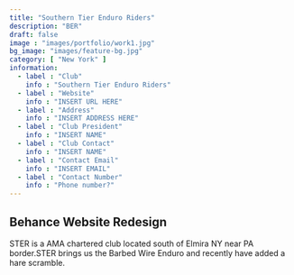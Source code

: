 ```yaml
---
title: "Southern Tier Enduro Riders"
description: "BER"
draft: false
image : "images/portfolio/work1.jpg"
bg_image: "images/feature-bg.jpg"
category: [ "New York" ]
information:
  - label : "Club"
    info : "Southern Tier Enduro Riders"
  - label : "Website"
    info : "INSERT URL HERE"
  - label : "Address"
    info : "INSERT ADDRESS HERE"
  - label : "Club President"
    info : "INSERT NAME"
  - label : "Club Contact"
    info : "INSERT NAME"
  - label : "Contact Email"
    info : "INSERT EMAIL"
  - label : "Contact Number"
    info : "Phone number?"
---
```


## Behance Website Redesign

STER is a AMA chartered club located south of Elmira NY near PA border.STER brings us the Barbed Wire Enduro and recently have added a hare scramble.